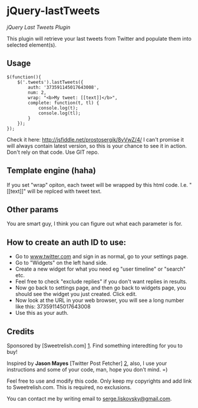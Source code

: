 jQuery-lastTweets
=================

*jQuery Last Tweets Plugin*

This plugin will retrieve your last tweets from Twitter and populate them into selected element(s).

Usage
-----

	$(function(){
	    $('.tweets').lastTweets({
	        auth: '373591145017643008',
	        num: 2,
	        wrap: "<b>My tweet: [[text]]</b>",
	        complete: function(t, tl) {
	            console.log(t);
	            console.log(tl);
	        }
	    });
	});

Check it here: http://jsfiddle.net/prostosergik/8yVwZ/4/ I can't promise it will always contain latest version, so this is your chance to see it in action. Don't rely on that code. Use GIT repo.

Template engine (haha)
-----------------------

If you set "wrap" opiton, each tweet will be wrapped by this html code. I.e. "[[text]]" will be replced with tweet text.

Other params
------------

You are smart guy, I think you can figure out what each parameter is for.

How to create an auth ID to use:
-------------------------------

* Go to www.twitter.com and sign in as normal, go to your settings page.
* Go to "Widgets" on the left hand side.
* Create a new widget for what you need eg "user timeline" or "search" etc. 
* Feel free to check "exclude replies" if you don't want replies in results.
* Now go back to settings page, and then go back to widgets page, you should
see the widget you just created. Click edit.
* Now look at the URL in your web browser, you will see a long number like this:
373591145017643008
* Use this as your auth.


Credits
-------

Sponsored by [Sweetrelish.com] [1]. Find something interedting for you to buy!

Inspired by **Jason Mayes** [Twitter Post Fetcher] [2], also, I use your instructions and some of your code, man, hope you don't mind. =)  

Feel free to use and modify this code. Only keep my copyrights and add link to Sweetrelish.com. This is required, no exclusions.

You can contact me by writing email to <serge.liskovsky@gmail.com>.

  [1]: http://sweetrelish.com/        							"Sweetrelish.com"
  [2]: http://www.jasonmayes.com/projects/twitterApi/        	"Twitter Post Fetcher"